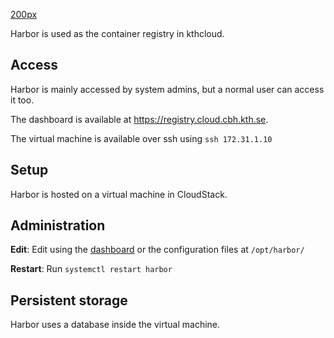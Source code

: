 [200px](/File:Harbor-logo.png "wikilink")

Harbor is used as the container registry in kthcloud.

## Access

Harbor is mainly accessed by system admins, but a normal user can access
it too.

The dashboard is available at <https://registry.cloud.cbh.kth.se>.

The virtual machine is available over ssh using `ssh 172.31.1.10`

## Setup

Harbor is hosted on a virtual machine in CloudStack.

## Administration

**Edit**: Edit using the [dashboard](https://registry.cloud.cbh.kth.se)
or the configuration files at `/opt/harbor/`

**Restart**: Run `systemctl restart harbor`

## Persistent storage

Harbor uses a database inside the virtual machine.